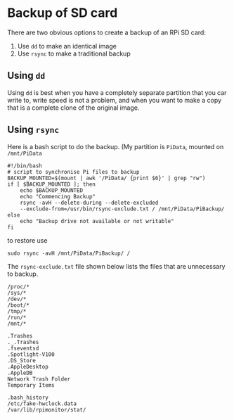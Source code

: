 # Backup of SD card

There are two obvious options to create a backup of an RPi SD card:

1. Use `dd` to make an identical image
2. Use `rsync` to make a traditional backup

## Using `dd`

Using `dd` is best when you have a completely separate partition that
you car write to, write speed is not a problem, and when you want to
make a copy that is a complete clone of the original image.

## Using `rsync`

Here is a bash script to do the backup. (My partition is
`PiData`, mounted on `/mnt/PiData`
```
#!/bin/bash
# script to synchronise Pi files to backup
BACKUP_MOUNTED=$(mount | awk '/PiData/ {print $6}' | grep "rw")
if [ $BACKUP_MOUNTED ]; then
    echo $BACKUP_MOUNTED
    echo "Commencing Backup"
    rsync -avH --delete-during --delete-excluded
    --exclude-from=/usr/bin/rsync-exclude.txt / /mnt/PiData/PiBackup/
else
    echo "Backup drive not available or not writable"
fi
```


to restore use
```
sudo rsync -avH /mnt/PiData/PiBackup/ /
```

The `rsync-exclude.txt` file shown below lists the files that are unnecessary to backup.

```
/proc/*
/sys/*
/dev/*
/boot/*
/tmp/*
/run/*
/mnt/*

.Trashes
._.Trashes
.fseventsd
.Spotlight-V100
.DS_Store
.AppleDesktop
.AppleDB
Network Trash Folder
Temporary Items

.bash_history
/etc/fake-hwclock.data
/var/lib/rpimonitor/stat/
```
